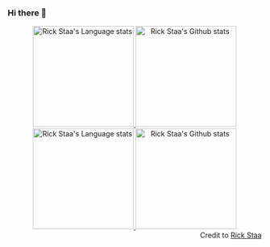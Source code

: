 ### Hi there 👋


<!-- Light Mode -->
<div align="center"> 
<a href="https://twitter.com/Riyadh_z20#gh-light-mode-only">
<img height=200 src="https://github-readme-stats-git-masterrstaa-rickstaa.vercel.app/api/top-langs/?username=RiyadhAlzahrani&layout=compact&langs_count=10&hide_border=true&include_orgs=true&theme=buefy&bg_color=000000&text_color=FFFFFF#gh-light-mode-only" alt="Rick Staa's Language stats" />
</a>
<a href="https://twitter.com/Riyadh_z20#gh-light-mode-only">
<img height=200 src="https://github-readme-stats-git-masterrstaa-rickstaa.vercel.app/api?username=RiyadhAlzahrani&show_icons=true&count_private=true&line_height=28&hide_border=true&card_width=450&include_all_commits=true&include_orgs=true&exclude_repo=github-readme-stats&theme=buefy&bg_color=000000&text_color=FFFFFF#gh-light-mode-only" alt="Rick Staa's Github stats" />
</a>
</div>

<!-- Dark Mode -->
<div align="center"> 
<a href="https://twitter.com/Riyadh_z20#gh-dark-mode-only">
<img height=200 src="https://github-readme-stats-git-masterrstaa-rickstaa.vercel.app/api/top-langs/?username=RiyadhAlzahrani&layout=compact&langs_count=10&hide_border=true&include_orgs=true&theme=buefy&bg_color=000000&text_color=FFFFFF#gh-dark-mode-only" alt="Rick Staa's Language stats" />
</a>
<a href="https://twitter.com/Riyadh_z20#gh-dark-mode-only">
<img height=200 src="https://github-readme-stats-git-masterrstaa-rickstaa.vercel.app/api?username=RiyadhAlzahrani&show_icons=true&count_private=true&line_height=28&hide_border=true&card_width=450&include_all_commits=true&include_orgs=true&exclude_repo=github-readme-stats&theme=buefy&bg_color=000000&text_color=FFFFFF#gh-dark-mode-only" alt="Rick Staa's Github stats" />
</a>
</div>

<div align="right">Credit to <a href="https://github.com/rickstaa">Rick Staa</a></div>


<!--
**RiyadhAlzahrani/RiyadhAlzahrani** is a ✨ _special_ ✨ repository because its `README.md` (this file) appears on your GitHub profile.

&layout=compact
&hide_border=true
&include_all_commits=true
&show_icons=true

state:
Top Langs:
layout=compact
card_width=300px
langs_count=5
hide_title=false
custom_title="Most Used Languages"

[![Top Langs](https://github-readme-stats.vercel.app/api/top-langs/?username=RiyadhAlzahrani&theme=dark&border_radius=10px&show_icons=true)](https://twitter.com/Riyadh_z20)
   
[![GitHub stats](https://github-readme-stats.vercel.app/api?username=RiyadhAlzahrani&show_icons=true&theme=dark&custom_title=GitHub%20Stats&border_radius=10px)](https://twitter.com/Riyadh_z20)

Here are some ideas to get you started:

- 🔭 I’m currently working on ...
- 🌱 I’m currently learning ...
- 👯 I’m looking to collaborate on ...
- 🤔 I’m looking for help with ...
- 💬 Ask me about ...
- 📫 How to reach me: ...
- 😄 Pronouns: ...
- ⚡ Fun fact: ...

| <a href="https://twitter.com/Riyadh_z20"><img align="center" src="https://github-readme-stats.vercel.app/api?username=RiyadhAlzahrani&show_icons=true&theme=buefy&custom_title=GitHub%20Stats&hide_border=true" alt="Anurag's github stats" /></a> | <a href="https://twitter.com/Riyadh_z20"><img align="center" src="https://github-readme-stats.vercel.app/api/top-langs/?username=RiyadhAlzahrani&theme=buefy&&hide_border=true&show_icons=true" /></a> |
| ------------- | ------------- |

-->

